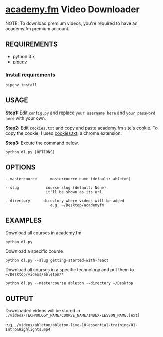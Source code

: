 # [academy.fm](https://egghead.io) Video Downloader

NOTE: To download premium videos, you're required to have an academy.fm premium account.


## REQUIREMENTS

- python 3.x
- [pipenv](https://pipenv.org)

### Install requirements
	pipenv install

## USAGE

**Step1:** Edit `config.py` and replace `your username here` and `your password here` with your own.

**Step2:** Edit `cookies.txt` and copy and paste academy.fm site's cookie.
To copy the cookie, I used [cookies.txt](https://chrome.google.com/webstore/detail/cookiestxt/njabckikapfpffapmjgojcnbfjonfjfg?hl=en), a chrome extension.

**Step3:** Excute the command below.

	python dl.py [OPTIONS]

## OPTIONS

	--mastercource		mastercource name (default: ableton)

	--slug			  course slug (default: None)
			  		  it'll be shown as its url.

	--directory		 directory where videos will be added
						e.g. ~/Desktop/academyfm

## EXAMPLES

Download all courses in academy.fm

	python dl.py

Download a specific course

	python dl.py --slug getting-started-with-react

Download all courses in a specific technology and put them to `~/Desktop/videos/ableton/*`

	python dl.py --mastercourse ableton --directory ~/Desktop

## OUTPUT

Downloaded videos will be stored in
 `./videos/TECHNOLOGY_NAME/COURSE_NAME/INDEX-LESSON_NAME.[ext]`

e.g. `./videos/ableton/ableton-live-10-essential-training/01-Intro&Highlights.mp4`
